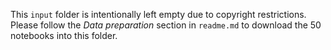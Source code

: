 This `input` folder is intentionally left empty due to copyright restrictions.
Please follow the *Data preparation* section in `readme.md` to download the 50 notebooks into this folder.

